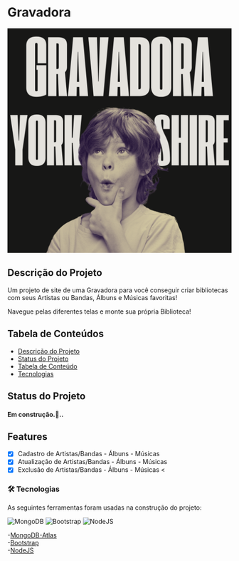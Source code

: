 # Gravadora

![descrição](/Imagens/banner.png)

## Descrição do Projeto
<p align="left">Um projeto de site de uma Gravadora para você conseguir criar bibliotecas com seus Artistas ou Bandas, Álbuns e Músicas favoritas!

Navegue pelas diferentes telas e monte sua própria Biblioteca!</p>

## Tabela de Conteúdos
<ul id="tabelaconteudo" align="left">
<li><a href="#descricaoprojeto">Descrição do Projeto</a></li>
<li><a href="#statusprojeto">Status do Projeto</a></li>
<li><a href="#tabelaconteudo">Tabela de Conteúdo</a></li>
<li><a href="#tecnologias">Tecnologias</a></li>
</ul>

## Status do Projeto
<h4 align="left">
Em construção.🚀..
</h4>

## Features
-[x] Cadastro de Artistas/Bandas - Álbuns - Músicas<br>
-[x] Atualização de Artistas/Bandas - Álbuns - Músicas<br>
-[x] Exclusão de Artistas/Bandas - Álbuns - Músicas
<

### 🛠 Tecnologias
As seguintes ferramentas foram usadas na construção do projeto:

![MongoDB](https://img.shields.io/badge/MongoDB-%234ea94b.svg?style=for-the-badge&logo=mongodb&logoColor=white)
![Bootstrap](https://img.shields.io/badge/bootstrap-%238511FA.svg?style=for-the-badge&logo=bootstrap&logoColor=white)
![NodeJS](https://img.shields.io/badge/node.js-6DA55F?style=for-the-badge&logo=node.js&logoColor=white)

-[MongoDB-Atlas](https://www.mongodb.com/pt-br/lp/cloud/atlas/try4?utm_source=google&utm_campaign=search_gs_pl_evergreen_atlas_core_prosp-brand_gic-null_amers-br_ps-all_desktop_pt-br_lead&utm_term=mongodb%20atlas&utm_medium=cpc_paid_search&utm_ad=e&utm_ad_campaign_id=20378068769&adgroup=154980291281&cq_cmp=20378068769&gad_source=1&gclid=Cj0KCQjwxqayBhDFARIsAANWRnQAdXuSCxPN9lkxinp7Mpgg5M5ZzkYJQjN_skYwTgwTdWe1RJN8H24aAu-cEALw_wcB)<br>
-[Bootstrap](https://getbootstrap.com/)<br>
-[NodeJS](https://nodejs.org/dist/v20.13.1/node-v20.13.1-x64.msi)
